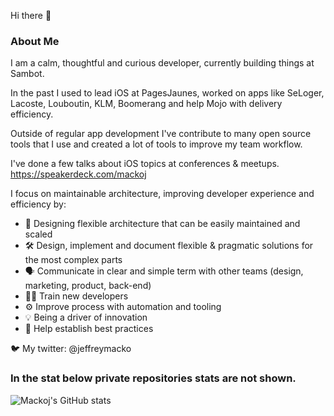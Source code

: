 Hi there 👋

### About Me
I am a calm, thoughtful and curious developer, currently building things at Sambot.

In the past I used to lead iOS at PagesJaunes, worked on apps like SeLoger, Lacoste, Louboutin, KLM, Boomerang and help Mojo with delivery efficiency.

Outside of regular app development I've contribute to many open source tools that I use and created a lot of tools to improve my team workflow.

I've done a few talks about iOS topics at conferences & meetups. https://speakerdeck.com/mackoj


I focus on maintainable architecture, improving developer experience and efficiency by:
- 🤔 Designing flexible architecture that can be easily maintained and scaled
- 🛠️ Design, implement and document flexible & pragmatic solutions for the most complex parts
- 🗣 Communicate in clear and simple term with other teams (design, marketing, product, back-end)
- 🧑‍💻 Train new developers
- ⚙️ Improve process with automation and tooling
- 💡 Being a driver of innovation
- 👥 Help establish best practices

🐦 My twitter: @jeffreymacko

### In the stat below private repositories stats are not shown.

![Mackoj's GitHub stats](https://github-readme-stats.vercel.app/api?username=mackoj&theme=default&show_icons=true)
